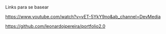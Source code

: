 Links para se basear

https://www.youtube.com/watch?v=vET-5YkY9no&ab_channel=DevMedia

https://github.com/leonardojpereira/portfolio2.0
